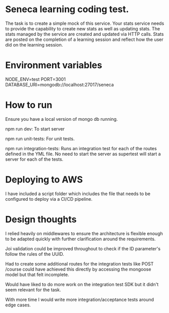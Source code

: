 # Seneca learning coding test.

The task is to create a simple mock of this service. Your stats service needs to provide the capability to create new stats as well as updating stats. The stats managed by the service are created and updated via HTTP calls. Stats are posted on the completion of a learning session and reflect how the user did on the learning session.

# Environment variables

NODE_ENV=test
PORT=3001
DATABASE_URI=mongodb://localhost:27017/seneca

# How to run

Ensure you have a local version of mongo db running.

npm run dev: To start server

npm run unit-tests: For unit tests.

npm run integration-tests: Runs an integration test for each of the routes defined in the YML file. No need
to start the server as supertest will start a server for each of the tests.

# Deploying to AWS

I have included a script folder which includes the file that needs to be configured to deploy via a CI/CD pipeline.

# Design thoughts

I relied heavily on middlewares to ensure the architecture is flexible enough to be adapted quickly with further clarification around the requirements.

Joi validation could be improved throughout to check if the ID parameter's follow the rules of the UUID.

Had to create some additional routes for the integration tests like POST /course could have achieved this directly by accessing the mongoose model but that felt incomplete.

Would have liked to do more work on the integration test SDK but it didn't seem relevant for the task.

With more time I would write more integration/acceptance tests around edge cases.
